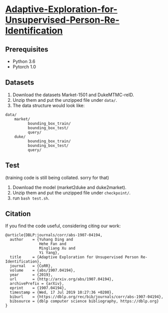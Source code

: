 # [Adaptive-Exploration-for-Unsupervised-Person-Re-Identification](https://arxiv.org/pdf/1907.04194.pdf)



## Prerequisites
* Python 3.6
* Pytorch 1.0
## Datasets
1. Download the datasets Market-1501 and DukeMTMC-reID.
2. Unzip them and put the unzipped file under ```data/```.
3. The data structure would look like:
```
data/
    market/
          bounding_box_train/
          bounding_box_test/
          query/
    duke/
          bounding_box_train/
          bounding_box_test/
          query/
```
## Test
(training code is still being collated. sorry for that)
1. Download the model (market2duke and duke2market).
2. Unzip them and put the unzipped file under ```checkpoint/```.
3. run ```bash test.sh```.

## Citation
If you find the code useful, considering citing our work:
```
@article{DBLP:journals/corr/abs-1907-04194,
  author    = {Yuhang Ding and
               Hehe Fan and
               Mingliang Xu and
               Yi Yang},
  title     = {Adaptive Exploration for Unsupervised Person Re-Identification},
  journal   = {CoRR},
  volume    = {abs/1907.04194},
  year      = {2019},
  url       = {http://arxiv.org/abs/1907.04194},
  archivePrefix = {arXiv},
  eprint    = {1907.04194},
  timestamp = {Wed, 17 Jul 2019 10:27:36 +0200},
  biburl    = {https://dblp.org/rec/bib/journals/corr/abs-1907-04194},
  bibsource = {dblp computer science bibliography, https://dblp.org}
}
```
